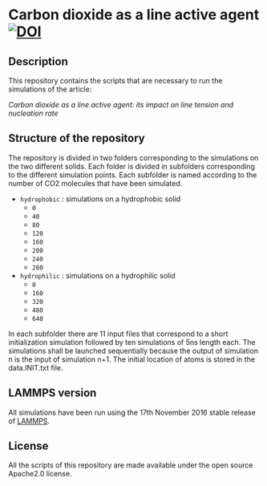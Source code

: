 # Carbon dioxide as a line active agent [![DOI](https://zenodo.org/badge/381493970.svg)](https://zenodo.org/badge/latestdoi/381493970)
## Description
This repository contains the scripts that are necessary to run the simulations of the article:

*Carbon dioxide as a line active agent: its impact on line tension and nucleation rate*


## Structure of the repository
The repository is divided in two folders corresponding to the simulations on the two different solids. Each folder is divided in subfolders corresponding to the different simulation points. Each subfolder is named according to the number of CO2 molecules that have been simulated.

- `hydrophobic` : simulations on a hydrophobic solid
  - `0`
  - `40`
  - `80`
  - `120`
  - `160`
  - `200`
  - `240`
  - `280`
- `hydrophilic` : simulations on a hydrophilic solid
  - `0`
  - `160`
  - `320`
  - `480`
  - `640`

In each subfolder there are 11 input files that correspond to a short initialization simulation followed by ten simulations of 5ns length each. The simulations shall be launched sequentially because the output of simulation n is the input of simulation n+1. The initial location of atoms is stored in the data.INIT.txt file.  


## LAMMPS version
All simulations have been run using the 17th November 2016 stable release of [LAMMPS](https://github.com/lammps/lammps).


## License
All the scripts of this repository are made available under the open source Apache2.0 license.
